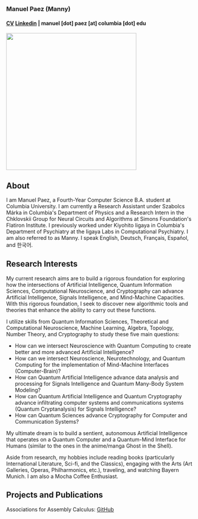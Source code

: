 ### Manuel Paez (Manny)
#### [CV](https://mannypaeza.github.io/Resume_ManuelPaez.pdf) [Linkedin](https://www.linkedin.com/in/manuelpaeza/) | manuel [dot] paez [at] columbia [dot] edu

<img src="https://mannypaeza.github.io/portrait1.jpg" width="350" height="368">

About
------

I am Manuel Paez, a Fourth-Year Computer Science B.A. student at Columbia University. I am currently a Research Assistant under Szabolcs Márka in Columbia's Department of Physics and a Research Intern in the Chklovskii Group for Neural Circuits and Algorithms at Simons Foundation's Flatiron Institute. I previously worked under Kiyohito Iigaya in Columbia's Department of Psychiatry at the Iigaya Labs in Computational Psychiatry. I am also referred to as Manny. I speak English, Deutsch, Français, Español, and 한국어. 

Research Interests
------
 
My current research aims are to build a rigorous foundation for exploring how the intersections of Artificial Intelligence, Quantum Information Sciences, Computational Neuroscience, and Cryptography can advance Artificial Intelligence, Signals Intelligence, and Mind-Machine Capacities. With this rigorous foundation, I seek to discover new algorithmic tools and theories that enhance the ability to carry out these functions.
 
I utilize skills from Quantum Information Sciences, Theoretical and Computational Neuroscience, Machine Learning, Algebra, Topology, Number Theory, and Cryptography to study these five main questions:
* How can we intersect Neuroscience with Quantum Computing to create better and more advanced Artificial Intelligence?
* How can we intersect Neuroscience, Neurotechnology, and Quantum Computing for the implementation of Mind-Machine Interfaces (Computer-Brain)?
* How can Quantum Artificial Intelligence advance data analysis and processing for Signals Intelligence and Quantum Many-Body System Modeling?
* How can Quantum Artificial Intelligence and Quantum Cryptography advance infiltrating computer systems and communications systems (Quantum Cryptanalysis) for Signals Intelligence?
* How can Quantum Sciences advance Cryptography for Computer and Communication Systems?
 
My ultimate dream is to build a sentient, autonomous Artificial Intelligence that operates on a Quantum Computer and a Quantum-Mind Interface for Humans (similar to the ones in the anime/manga Ghost in the Shell).

Aside from research, my hobbies include reading books (particularly International Literature, Sci-fi, and the Classics), engaging with the Arts (Art Galleries, Operas, Philharmonics, etc.), traveling, and watching Bayern Munich. I am also a Mocha Coffee Enthusiast.

Projects and Publications
------

Associations for Assembly Calculus: [GitHub](https://github.com/mannypaeza/assemblies)
